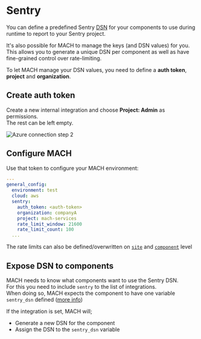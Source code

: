 # Sentry

You can define a predefined Sentry [DSN](https://docs.sentry.io/product/sentry-basics/dsn-explainer) for your components to use during runtime to report to your Sentry project.

It's also possible for MACH to manage the keys (and DSN values) for you.
This allows you to generate a unique DSN per component as well as have fine-grained control over rate-limiting.

To let MACH manage your DSN values, you need to define a **auth token**, **project** and **organization**.

## Create auth token

Create a new internal integration and choose **Project: Admin** as permissions.<br>
The rest can be left empty.

![Azure connection step 2](../_img/sentry.png)

## Configure MACH

Use that token to configure your MACH environment:

```yaml
---
general_config:
  environment: test
  cloud: aws
  sentry:
    auth_token: <auth-token>
    organization: companyA
    project: mach-services
    rate_limit_window: 21600
    rate_limit_count: 100
  ...
```

The rate limits can also be defined/overwritten on [`site`](../syntax/sites.md) and [`component`](../syntax/sites.md#component-configurations) level

## Expose DSN to components

MACH needs to know what components want to use the Sentry DSN.<br>
For this you need to include `sentry` to the list of integrations.<br>
When doing so, MACH expects the component to have one variable `sentry_dsn` defined ([more info](../components/structure.md#sentry))

If the integration is set, MACH will;

- Generate a new DSN for the component
- Assign the DSN to the `sentry_dsn` variable